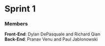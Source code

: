# Sprint 1 
### Members
**Front-End**: Dylan DePasquale and Richard Qian <br>
**Back-End**: Pranav Venu and Paul Jablonowski